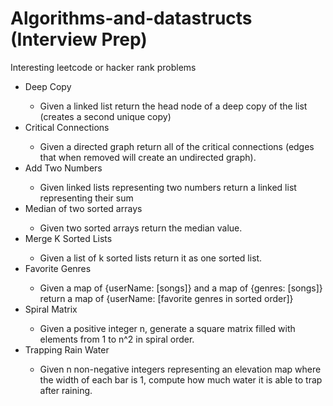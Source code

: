 # Algorithms-and-datastructs (Interview Prep)

Interesting leetcode or hacker rank problems

<ul>
  <li>Deep Copy</li>
    <ul>
      <li>
        Given a linked list return the head node of a deep copy of the list (creates a second unique copy)
      </li>
    </ul>
  <li>Critical Connections</li>
    <ul>
      <li>
        Given a directed graph return all of the critical connections (edges that when removed will create an undirected graph).  
      </li>
     </ul>
  <li>Add Two Numbers</li>
    <ul>
      <li>
        Given linked lists representing two numbers return a linked list representing their sum
      </li>
     </ul>
  <li>Median of two sorted arrays</li>
    <ul>
      <li>
        Given two sorted arrays return the median value.
      </li>
     </ul>
  <li>Merge K Sorted Lists</li>
    <ul>
      <li>
        Given a list of k sorted lists return it as one sorted list.
      </li>
    </ul>
  <li>Favorite Genres</li>
    <ul>
      <li>
        Given a map of {userName: [songs]} and a map of {genres: [songs]} return a map of {userName: [favorite genres in sorted order]}
      </li>
    </ul>
  <li>Spiral Matrix</li>
    <ul>
      <li>
        Given a positive integer n, generate a square matrix filled with elements from 1 to n^2 in spiral order.
      </li>
    </ul>
  <li>Trapping Rain Water</li>
    <ul>
      <li>
        Given n non-negative integers representing an elevation map where the width of each bar is 1, compute how much water it is able to trap after raining.
      </li>
    </ul>
</ul>
